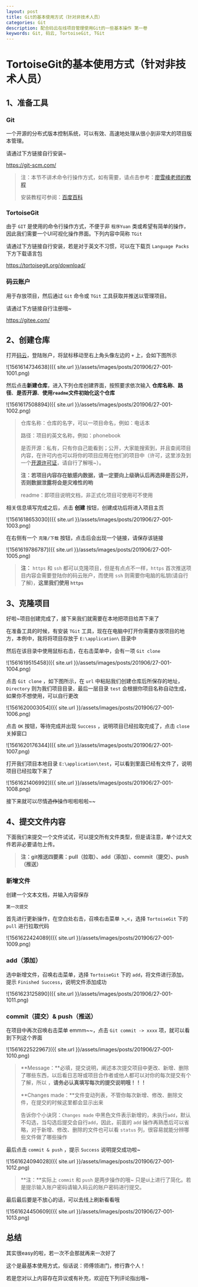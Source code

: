 ```yaml
---
layout: post
title: Git的基本使用方式（针对非技术人员）
categories: Git
description: 配合码云在线项目管理使用Git的一些基本操作 第一卷
keywords: Git, 码云, TortoiseGit, TGit
---
```


# TortoiseGit的基本使用方式（针对非技术人员）

## 1、准备工具

### Git

一个开源的分布式版本控制系统，可以有效、高速地处理从很小到非常大的项目版本管理。

请通过下方链接自行安装~

<https://git-scm.com/>

> 注：本节不讲术命令行操作方式，如有需要，请点击参考：[廖雪峰老师的教程](https://www.liaoxuefeng.com/wiki/896043488029600)
>
> 安装教程可参阅：[百度百科](https://jingyan.baidu.com/article/9f7e7ec0b17cac6f2815548d.html)

### TortoiseGit

由于 `GIT` 是使用的命令行操作方式，不便于非 `程序Yuan` 类或希望有简单的操作，因此我们需要一个UI可视化操作界面。下列内容中简称 `TGit`

请通过下方链接自行安装，若是对于英文不习惯，可以在下载页 `Language Packs` 下方下载语言包

<https://tortoisegit.org/download/>

### 码云账户

用于存放项目，然后通过 `Git` 命令或 `TGit` 工具获取并推送以管理项目。

请通过下方链接自行注册哦~ 

<https://gitee.com/>

## 2、创建仓库

打开[码云](https://gitee.com/)，登陆账户，将鼠标移动至右上角头像左边的 `+` 上，会如下图所示

![1561614734638]({{ site.url }}/assets/images/posts/201906/27-001-1001.png)

然后点击**新建仓库**，进入下列仓库创建界面，按照要求依次输入 **仓库名称**、**路径**、**是否开源**、**使用`readme`文件初始化这个仓库**

![1561617508894]({{ site.url }}/assets/images/posts/201906/27-001-1002.png)

> 仓库名称：仓库的名字，可以一项目命名，例如：电话本
>
> 路径：项目的英文名称，例如：phonebook
>
> 是否开源：私有，只有你自己能看到；公开，大家能搜索到，并且查阅项目内容，在许可内也可以将你的项目应用在他们的项目中（许可，这里涉及到一个[开源许可证](https://gitee.com/oschina/git-osc/wikis/License)，请自行了解哦~）。
>
> **注：若项目内容存在敏感内数据，请一定要向上级确认后再选择是否公开，否则数据泄露将会是灾难性的哟**
>
> readme：即项目说明文档，非正式化项目可使用可不使用

相关信息填写完成之后，点击 **创建** 按钮，创建成功后将进入项目主页

![1561618653030]({{ site.url }}/assets/images/posts/201906/27-001-1003.png)

在右侧有一个 `克隆/下载` 按钮，点击后会出现一个链接，请保存该链接

![1561619786787]({{ site.url }}/assets/images/posts/201906/27-001-1005.png)

> **注：** `https` 和 `ssh` 都可以克隆项目，但是有点点不一样，`https` 首次推送项目内容会需要登陆你的码云账户，而使用 `ssh` 则需要你电脑的私钥(请自行了解)，**这里我们使用 `https`**

## 3、克隆项目

好啦~项目创建完成了，接下来我们就需要在本地把项目给弄下来了

在准备工具的时候，有安装 `TGit` 工具，现在在电脑中打开你需要存放项目的地方，本例中，我将将项目存放于 `E:\application\` 目录中

然后在该目录中使用鼠标右击，在右击菜单中，会有一项 `Git clone` 

![1561619515458]({{ site.url }}/assets/images/posts/201906/27-001-1004.png)

点击 `Git clone` ，如下图所示，在 `url` 中粘贴我们创建仓库后所保存的地址，`Directory` 则为我们项目目录，最后一层目录 `test` 会根据你项目名称自动生成，如果你不想使用，可以自行更改

![1561620003054]({{ site.url }}/assets/images/posts/201906/27-001-1006.png)

点击 `OK` 按钮，等待完成并出现 `Success` ，说明项目已经拉取完成了，点击 `close` 关掉窗口

![1561620176344]({{ site.url }}/assets/images/posts/201906/27-001-1007.png)

打开我们项目本地目录 `E:\application\test`，可以看到里面已经有文件了，说明项目已经拉取下来了

![1561621406992]({{ site.url }}/assets/images/posts/201906/27-001-1008.png)

接下来就可以尽情~~造作~~操作啦啦啦啦~~

## 4、提交文件内容

下面我们来提交一个文件试试，可以提交所有文件类型，但是请注意，单个过大文件若非必要请勿上传。

> **注：git推送四要素：pull（拉取）、add（添加）、commit（提交）、push（推送）**

### 新增文件

创建一个文本文档，并输入内容保存

```text
第一次提交
```

首先进行更新操作，在空白处右击，召唤右击菜单 >_<，选择 `TortoiseGit` 下的 `pull` 进行拉取代码

![1561622424089]({{ site.url }}/assets/images/posts/201906/27-001-1009.png)

### add（添加）

选中新增文件，召唤右击菜单，选择 `TortoiseGit` 下的 `add`，将文件进行添加，提示 `Finished Success`，说明文件添加成功

![1561623125890]({{ site.url }}/assets/images/posts/201906/27-001-1011.png)

### commit（提交）& push（推送）

在项目中再次召唤右击菜单 emmm~~，点击 `Git commit -> xxxx` 项，就可以看到下列这个界面

![1561622522967]({{ site.url }}/assets/images/posts/201906/27-001-1010.png)

> **Message：**必填，提交说明，阐述本次提交项目中更改、新增、删除了哪些东西，以后看日志呀或项目合作者或他人都可以对你的每次提交有个了解，所以 ，**请务必认真填写每次的提交说明哦！！！**
>
> **Changes made：**文件变动列表，不管你每次新增、修改、删除文件，在提交的时候这里都会显示出来
>
> 告诉你个小诀窍：`Changes made` 中黑色文件表示新增的，未执行`add`，默认不勾选，当勾选后提交会自行`add`，因此，前面的 `add` 操作再熟悉后可以省略，对于新增、修改、删除的文件也可以看 `status` 列，很容易就能分辨哪些文件做了哪些操作

最后点击 `commit & push` ，提示 `Success` 说明提交成功啦~

![1561624094028]({{ site.url }}/assets/images/posts/201906/27-001-1012.png)

> **注：**实际上 `commit` 和 `push` 是两步操作的哦~ 只是ui上进行了简化。若是提示输入账户密码请输入码云的账户密码进行提交。

最后最后要是不放心的话，可以去线上刷新看看哦

![1561624450609]({{ site.url }}/assets/images/posts/201906/27-001-1013.png)

## 总结

其实很easy的啦，若一次不会那就再来一次好了

这个是最基本使用方式，俗话说：师傅领进门，修行靠个人！

若是您对以上内容存在异议或有补充，欢迎在下列评论指出哦~